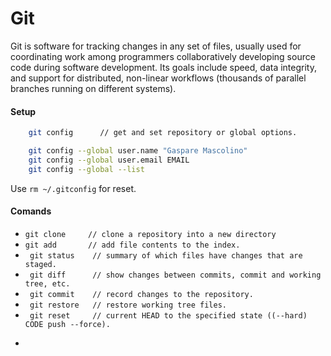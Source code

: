 # Git

Git is software for tracking changes in any set of files, usually used for coordinating work among programmers collaboratively developing source code during software development. Its goals include speed, data integrity, and support for distributed, non-linear workflows (thousands of parallel branches running on different systems).

#### Setup

```bash
    git config      // get and set repository or global options.

    git config --global user.name "Gaspare Mascolino"
    git config --global user.email EMAIL
    git config --global --list
```

Use ``` rm ~/.gitconfig ``` for reset.

#### Comands

- ``` git clone     // clone a repository into a new directory ```
- ``` git add       // add file contents to the index. ```
- ``` git status    // summary of which files have changes that are staged.```
- ``` git diff      // show changes between commits, commit and working tree, etc.```
- ``` git commit    // record changes to the repository.```
- ``` git restore   // restore working tree files.```
- ``` git reset     // current HEAD to the specified state ((--hard) CODE push --force).```
- ``` git rm        // remove files from the working tree and from the index.
